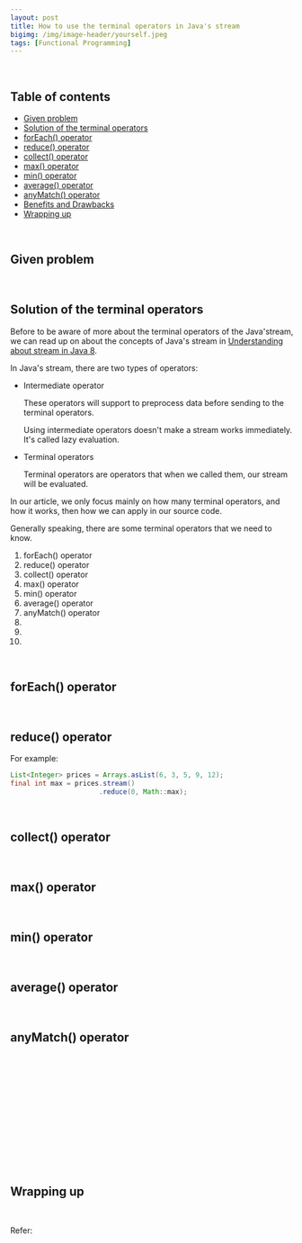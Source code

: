 ```yaml
---
layout: post
title: How to use the terminal operators in Java's stream
bigimg: /img/image-header/yourself.jpeg
tags: [Functional Programming]
---
```





<br>

## Table of contents
- [Given problem](#given-problem)
- [Solution of the terminal operators]()
- [forEach() operator](#forEach()-operator)
- [reduce() operator](#reduce()-operator)
- [collect() operator](#collect()-operator)
- [max() operator](#max()-operator)
- [min() operator](#min()-operator)
- [average() operator](#average()-operator)
- [anyMatch() operator](#anyMatch()-operator)
- [Benefits and Drawbacks](#benefits-and-drawbacks)
- [Wrapping up](#wrapping-up)


<br>

## Given problem





<br>

## Solution of the terminal operators 

Before to be aware of more about the terminal operators of the Java'stream, we can read up on about the concepts of Java's stream in [Understanding about stream in Java 8](https://gamethapcam.github.io/2019-05-27-Understanding-about-stream-in-Java-8/).

In Java's stream, there are two types of operators:
- Intermediate operator

    These operators will support to preprocess data before sending to the terminal operators.

    Using intermediate operators doesn't make a stream works immediately. It's called lazy evaluation.

- Terminal operators

    Terminal operators are operators that when we called them, our stream will be evaluated.

In our article, we only focus mainly on how many terminal operators, and how it works, then how we can apply in our source code.

Generally speaking, there are some terminal operators that we need to know.
1. forEach() operator
2. reduce() operator
3. collect() operator
4. max() operator
5. min() operator
6. average() operator
7. anyMatch() operator
8. 
9. 
10. 

<br>

## forEach() operator




<br>

## reduce() operator


For example:

```java
List<Integer> prices = Arrays.asList(6, 3, 5, 9, 12);
final int max = prices.stream()
                      .reduce(0, Math::max);  
```



<br>

## collect() operator




<br>

## max() operator




<br>

## min() operator




<br>

## average() operator




<br>

## anyMatch() operator






<br>

## 






<br>

## 






<br>

## 






<br>

## 






<br>

## Wrapping up




<br>

Refer:

[]()

[]()

[]()

[]()

[]()
